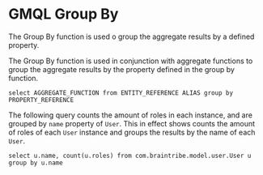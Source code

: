 # GMQL Group By

The Group By function is used o group the aggregate results by a defined property.

The Group By function is used in conjunction with aggregate functions to group the aggregate results by the property defined in the group by function.

```
select AGGREGATE_FUNCTION from ENTITY_REFERENCE ALIAS group by PROPERTY_REFERENCE
```

The following query counts the amount of roles in each instance, and are grouped by `name` property of `User`. This in effect shows counts the amount of roles of each `User` instance and groups the results by the name of each `User`.
```
select u.name, count(u.roles) from com.braintribe.model.user.User u group by u.name
```
